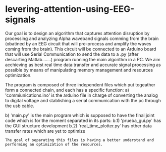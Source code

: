 # levering-attention-using-EEG-signals

Our goal is to design an algorithm that captures attention disruption by processing and analyzing Alpha waveband signals comming from the brain (obatined by an EEG circuit that will pre-process and amplify the waves coming from the brain). This circuit will be connected to an Arduino board that will use Serial Communication to send the data to a .py (after descarting Matlab.......) program running the main algorithm in a PC. We aim acchieving as best real time data transfer and accurate signal processing as possible by means of manipulating memory management and resources optimization.     

The program is composed of three independent files which put togeather form a connected chain, and each has a specific function:
  a) 'commiunications.ino' is the arduino file in charge of converting the analog to digital voltage and stablishing a serial communication with the pc through the usb cable. 
  
  b) 'main.py' is the main program which is supposed to have the final joint code which is for the moment separated in its parts:
    b.1) 'prueba_gui.py' has the GUI structure development
    b.2) 'real_time_plotter.py' has other data transfer rates which are yet to optimize
    
    The goal of separating this files is having a better understand and performing an optimization of the resources.
